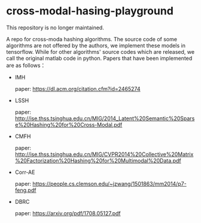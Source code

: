 # cross-modal-hasing-playground

This repository is no longer maintained. 

A repo for cross-moda hashing algorithms.
The source code of some algorithms are not offered by the authors, we implement these models in tensorflow. While for other algorithms' 
source codes which are released, we call the original matlab code in python.
Papers that have been implemented are as follows：
* IMH
  
  paper: https://dl.acm.org/citation.cfm?id=2465274
* LSSH
  
  paper: http://ise.thss.tsinghua.edu.cn/MIG/2014_Latent%20Semantic%20Sparse%20Hashing%20for%20Cross-Modal.pdf
* CMFH
  
  paper: http://ise.thss.tsinghua.edu.cn/MIG/CVPR2014%20Collective%20Matrix%20Factorization%20Hashing%20for%20Multimodal%20Data.pdf
* Corr-AE
  
  paper: https://people.cs.clemson.edu/~jzwang/1501863/mm2014/p7-feng.pdf
* DBRC
  
  paper: https://arxiv.org/pdf/1708.05127.pdf

